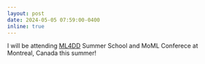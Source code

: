 ```yaml
---
layout: post
date: 2024-05-05 07:59:00-0400
inline: true
---
```

I will be attending [ML4DD](https://portal.ml4dd.com/events/ml-for-drug-discovery-summer-school) Summer School and MoML Conferece at Montreal, Canada this summer!